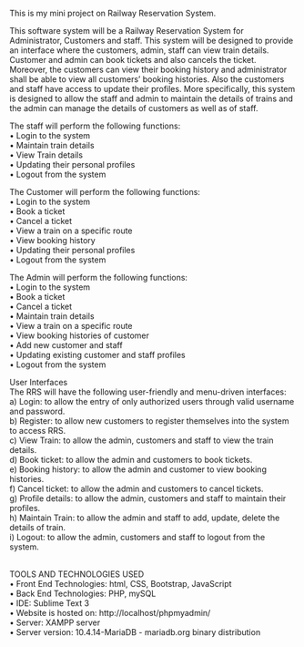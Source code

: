This is my mini project on Railway Reservation System.

This software system will be a Railway Reservation System for Administrator, Customers and staff. This system will be designed to provide an interface where the customers, admin, staff can view train details. Customer and admin can book tickets and also cancels the ticket. Moreover, the customers can view their booking history and administrator shall be able to view all customers’ booking histories. Also the customers and staff have access to update their profiles.
More specifically, this system is designed to allow the staff and admin to maintain the details of trains and the admin can manage the details of customers as well as of staff.

The staff will perform the following functions: <br/> 
•	Login to the system <br/>
•	Maintain train details <br/>
•	View Train details <br/>
•	Updating their personal profiles <br/>
•	Logout from the system<br/>
 
 The Customer will perform the following functions:<br/>
•	Login to the system<br/>
•	Book a ticket<br/>
•	Cancel a ticket <br/>
•	View a train on a specific route<br/>
•	View booking history <br/>
•	Updating their personal profiles <br/>
•	Logout from the system<br/>
     
 The Admin will perform the following functions:<br/>
•	Login to the system<br/>
•	Book a ticket<br/>
•	Cancel a ticket <br/>
•	Maintain train details <br/>
•	View a train on a specific route<br/>
•	View booking histories of customer <br/>
•	Add new customer and staff<br/>
•	Updating existing customer and staff profiles <br/>
•	Logout from the system<br/>

User Interfaces<br/>
   The RRS will have the following user-friendly and menu-driven interfaces:<br/>
a) Login: to allow the entry of only authorized users through valid username and password.<br/>
b) Register: to allow new customers to register themselves into the system to access RRS.<br/>
c) View Train: to allow the admin, customers and staff to view the train details.<br/>
d) Book ticket: to allow the admin and customers to book tickets.<br/>
e) Booking history: to allow the admin and customer to view booking histories.<br/>
f) Cancel ticket: to allow the admin and customers to cancel tickets.<br/>
g) Profile details: to allow the admin, customers and staff to maintain their profiles.<br/>
h) Maintain Train: to allow the admin and staff to add, update, delete the details of train.<br/>
i) Logout: to allow the admin, customers and staff to logout from the system.<br/>

<br/>
TOOLS AND TECHNOLOGIES USED<br/>
•	Front End Technologies:   html, CSS, Bootstrap, JavaScript<br/>
•	Back End Technologies: PHP, mySQL<br/>
•	IDE: Sublime Text 3 <br/>
•	Website is hosted on: http://localhost/phpmyadmin/<br/>
•	Server: XAMPP server<br/>
•	Server version: 10.4.14-MariaDB - mariadb.org binary distribution<br/>

